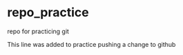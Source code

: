 # repo_practice
repo for practicing git

This line was added to practice pushing a change to github

